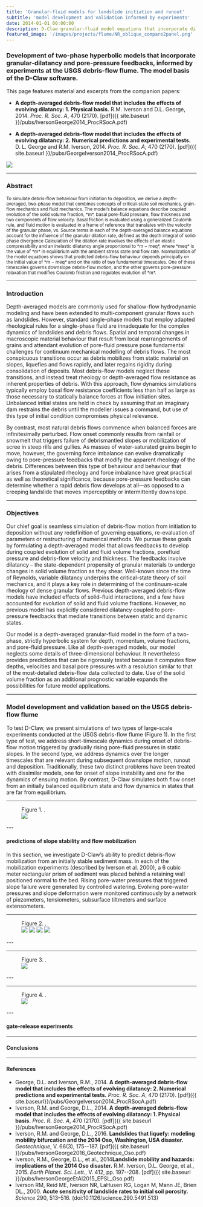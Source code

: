 ```yaml
---
title: 'Granular-fluid models for landslide initiation and runout'
subtitle: 'model development and validation informed by experiments'
date: 2014-01-01 00:00:00
description: D-Claw granular-fluid model equations that incorporate dilatancy are informed by large-scale landslide initiation and runout experiments at the USGS debris-flow flume. 
featured_image: '/images/projects/flume/NR_oblique_compare2panel.png'
---
```


### Development of two-phase hyperbolic models that incorporate granular-dilatancy and pore-pressure feedbacks, informed by experiments at the USGS debris-flow flume. The model basis of the D-Claw software.


This page features material and excerpts from the companion papers:

*  **A depth-averaged debris-flow model that includes the effects of evolving dilatancy: 1. Physical basis.** R.M. Iverson and D.L. George, 2014. *Proc. R. Soc. A*, 470 (2170). [pdf]({{ site.baseurl }}/pubs/IversonGeorge2014_ProcRSocA.pdf)

* **A depth-averaged debris-flow model that includes the effects of evolving dilatancy: 2. Numerical predictions and experimental tests.** D. L. George and R.M. Iverson, 2014. *Proc. R. Soc. A*, 470 (2170). [pdf]({{ site.baseurl }}/pubs/GeorgeIverson2014_ProcRSocA.pdf)


![](/images/projects/flume/GR_oblique_doors_compare2panel.png)

---
### Abstract
<small>
To simulate debris-flow behaviour from initiation to deposition, we derive a depth-averaged, two-phase model that combines concepts of critical-state soil mechanics, grain-flow mechanics and fluid mechanics. The model’s balance equations describe coupled evolution of the solid volume fraction, *m*, basal pore-fluid pressure, flow thickness and two components of flow velocity. Basal friction is evaluated using a generalized Coulomb rule, and fluid motion is evaluated in a frame of reference that translates with the velocity of the granular phase, vs. Source terms in each of the depth-averaged balance equations account for the influence of the granular dilation rate, defined as the depth integral of solid-phase divergence Calculation of the dilation rate involves the effects of an elastic compressibility and an inelastic dilatancy
angle proportional to *m − meq*, where *meq* is the value of *m* in equilibrium with the ambient stress state and flow rate. Normalization of the model equations shows that predicted debris-flow behaviour depends principally on the initial value of *m − meq* and on the ratio of two fundamental timescales. One of these timescales governs downslope debris-flow motion, and the other governs pore-pressure relaxation that modifies Coulomb friction and regulates evolution of *m*. 
</small>

---
### Introduction

Depth-averaged models are commonly used for shallow-flow hydrodynamic modeling and have been extended to multi-component granular flows such as landslides. However, standard single-phase models that employ adapted rheological rules for a single-phase fluid are innadequate for the complex dynamics of landslides and debris flows. Spatial and temporal changes in macroscopic material behaviour that result from local rearrangements of grains and attendant evolution of pore-fluid pressure pose fundamental challenges for continuum mechanical modelling of debris flows. The most conspicuous transitions occur as debris mobilizes from static material on slopes, liquefies and flows rapidly, and later regains rigidity during consolidation of deposits. Most debris-flow models neglect these transitions, and instead treat rheology or depth-averaged flow resistance as inherent properties of debris. With this approach, flow dynamics simulations typically employ basal flow resistance coefficients less than half as large as those necessary to statically balance forces at flow initiation sites. Unbalanced initial states are held in check by assuming that an imaginary dam restrains the debris until the modeller issues a command, but use of this type of initial condition compromises physical relevance.

By contrast, most natural debris flows commence when balanced forces are infinitesimally perturbed. Flow onset commonly results from rainfall or snowmelt that triggers failure of debrismantled slopes or mobilization of scree in steep rills and gullies. As masses of water-saturated grains begin to move, however, the governing force imbalance can evolve dramatically owing to pore-pressure feedbacks that modify the apparent rheology of the debris. Differences between this type of behaviour and behaviour that arises from a stipulated rheology and force imbalance have great practical as well as theoretical significance, because pore-pressure feedbacks can determine whether a rapid debris flow develops at all—as opposed to a creeping landslide that moves imperceptibly or intermittently downslope.

---
### Objectives

Our chief goal is seamless simulation of debris-flow motion from initiation to deposition without any redefinition of governing equations, re-evaluation of parameters or restructuring of numerical methods. We pursue these goals by formulating a depth-averaged model that
allows feedbacks to develop during coupled evolution of solid and fluid volume fractions, porefluid pressure and debris-flow velocity and thickness. The feedbacks involve dilatancy – the state-dependent propensity of granular materials to undergo changes in solid volume fraction as they shear. Well-known since the time of Reynolds, variable dilatancy underpins the critical-state theory of soil mechanics, and it plays a key role in determining of the continuum-scale rheology of dense granular flows. Previous depth-averaged debris-flow models have included effects of solid–fluid interactions, and a few have accounted for evolution of solid and fluid volume fractions. However, no previous model has explicitly considered dilatancy coupled to pore-pressure feedbacks that mediate transitions between static and dynamic states. 

Our model is a depth-averaged granular-fluid model in the form of a two-phase, strictly hyperbolic system for depth, momentum, volume fractions, and pore-fluid pressure.  Like all depth-averaged models, our model neglects some details of three-dimensional behaviour. It nevertheless provides predictions that can be rigorously tested because it computes flow depths, velocities and basal pore pressures with a resolution similar to that of the most-detailed debris-flow data collected to date. Use of the solid volume fraction as an additional prognostic variable expands the possibilities for future model applications.

---
### Model development and validation based on the USGS debris-flow flume

To test D-Claw, we present simulations of two types of large-scale experiments conducted at the USGS debris-flow flume (Figure 1). In the first type of test, we address short-timescale dynamics during onset of debris-flow motion triggered by gradually rising pore-fluid pressures in static slopes. In the second type, we address dynamics over the longer timescales that are relevant during subsequent downslope motion, runout and deposition. Traditionally, these two distinct problems have been treated with dissimilar models, one for onset of slope instability and one for the dynamics of ensuing motion. By contrast, D-Claw simulates both flow onset from an initially balanced equilibrium state and flow dynamics in states that are far from equilibrium.

---
<figure>
<figcaption> Figure 1. .</figcaption>
<img src="{{ site.baseurl }}/images/projects/flume/Flume3panelHistory.png">
</figure>
---

#### predictions of slope stability and flow mobilization

In this section, we investigate D-Claw’s ability to predict debris-flow mobilization from an initially stable sediment mass. In each of the mobilization experiments (described by Iverson et al. 2000), a 6 cubic meter rectangular prism of sediment was placed behind a retaining wall positioned normal to the bed. Rising pore-water pressures that triggered slope failure were generated by controlled watering.  Evolving pore-water pressures and slope deformation were monitored continuously by a network of piezometers, tensiometers, subsurface tiltmeters and surface extensometers.

---
<figure>
<figcaption> Figure 2. .</figcaption>
<div class="gallery" data-columns="2">
    <img src="/images/projects/flume/NaturalRelease.jpg">
    <img src="/images/projects/flume/NR_dense_oblique.png">
    <img src="/images/projects/flume/NaturalReleaseCartoon.png">
    <img src="/images/projects/flume/NaturalReleasePlanviewDClaw.png">
</div>
</figure>
---

---
<figure>
<figcaption> Figure 3. .</figcaption>
<img src="{{ site.baseurl }}/images/projects/flume/NR_loose_planview_markers.gif">
</figure>
---

---
<figure>
<figcaption> Figure 4. .</figcaption>
<img src="{{ site.baseurl }}/images/projects/flume/NR_dense_planview.png">
</figure>
---

#### gate-release experiments


---
#### Conclusions



---
#### References

* George, D.L. and Iverson, R.M., 2014. **A depth-averaged debris-flow model that includes the effects of evolving dilatancy: 2. Numerical predictions and experimental tests.**  *Proc. R. Soc. A*, 470 (2170). [pdf]({{ site.baseurl}}/pubs/GeorgeIverson2014_ProcRSocA.pdf)
* Iverson, R.M. and George, D.L., 2014. **A depth-averaged debris-flow model that includes the effects of evolving dilatancy: 1. Physical basis.**  *Proc. R. Soc. A*, 470 (2170). [pdf]({{ site.baseurl }}/pubs/IversonGeorge2014_ProcRSocA.pdf)
* Iverson, R.M. and George, D.L., 2016. **Landslides that liquefy: modeling mobility bifurcation and the 2014 Oso, Washington, USA disaster.**  *Geotechnique*, V. 66(3), 175--187. [pdf]({{ site.baseurl }}/pubs/IversonGeorge2016_Geotechnique_Oso.pdf)
* Iverson, R.M., George, D.L., et al., 2014**Landslide mobility and hazards: implications of the 2014 Oso disaster.** R.M. Iverson, D.L. George, et al., 2015. *Earth Planet. Sci. Lett.*, V. 412, pp. 197--208. [pdf]({{ site.baseurl }}/pubs/IversonGeorgeEtAl2015_EPSL_Oso.pdf)
* Iverson RM, Reid ME, Iverson NR, LaHusen RG, Logan M, Mann JE, Brien DL., 2000. **Acute sensitivity of landslide rates to initial soil porosity.**  *Science* 290, 513–516. (doi:10.1126/science.290.5491.513)
